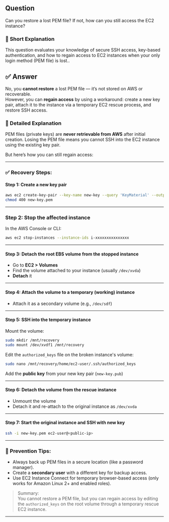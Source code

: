 ## Question  
Can you restore a lost PEM file? If not, how can you still access the EC2 instance?

### 📝 Short Explanation  
This question evaluates your knowledge of secure SSH access, key-based authentication, and how to regain access to EC2 instances when your only login method (PEM file) is lost..

## ✅ Answer  
No, you **cannot restore** a lost PEM file — it’s not stored on AWS or recoverable.  
However, you can **regain access** by using a workaround: create a new key pair, attach it to the instance via a temporary EC2 rescue process, and restore SSH access.

### 📘 Detailed Explanation  

PEM files (private keys) are **never retrievable from AWS** after initial creation. Losing the PEM file means you cannot SSH into the EC2 instance using the existing key pair.

But here’s how you can still regain access:

---

### ✅ Recovery Steps:

#### Step 1: Create a new key pair
```bash
aws ec2 create-key-pair --key-name new-key --query 'KeyMaterial' --output text > new-key.pem
chmod 400 new-key.pem
```

---

### Step 2: Stop the affected instance  
In the AWS Console or CLI:
```bash
aws ec2 stop-instances --instance-ids i-xxxxxxxxxxxxxxx
```

---

#### Step 3: Detach the root EBS volume from the stopped instance

- Go to **EC2 > Volumes**
- Find the volume attached to your instance (usually `/dev/xvda`)
- **Detach** it

---

#### Step 4: Attach the volume to a temporary (working) instance  
- Attach it as a secondary volume (e.g., `/dev/sdf`)

---

#### Step 5: SSH into the temporary instance  
Mount the volume:
```bash
sudo mkdir /mnt/recovery
sudo mount /dev/xvdf1 /mnt/recovery
```

Edit the `authorized_keys` file on the broken instance's volume:
```bash
sudo nano /mnt/recovery/home/ec2-user/.ssh/authorized_keys
```

Add the **public key** from your new key pair (`new-key.pub`)

---

#### Step 6: Detach the volume from the rescue instance  
- Unmount the volume  
- Detach it and re-attach to the original instance as `/dev/xvda`

---

#### Step 7: Start the original instance and SSH with new key  
```bash
ssh -i new-key.pem ec2-user@<public-ip>
```

---

### 🧠 Prevention Tips:

- Always back up PEM files in a secure location (like a password manager).
- Create a **secondary user** with a different key for backup access.
- Use EC2 Instance Connect for temporary browser-based access (only works for Amazon Linux 2+ and enabled roles).

> Summary:  
> You cannot restore a PEM file, but you can regain access by editing the `authorized_keys` on the root volume through a temporary rescue EC2 instance.

---

